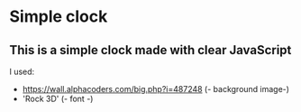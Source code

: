 # Simple clock

This is a simple clock made with clear JavaScript
-
I used:
 * https://wall.alphacoders.com/big.php?i=487248 (- background image-)
 * 'Rock 3D' (- font -)
